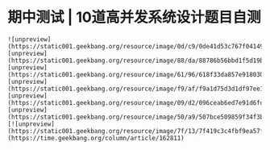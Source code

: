 # 期中测试 | 10道高并发系统设计题目自测

    ![unpreview](https://static001.geekbang.org/resource/image/0d/c9/0de41d53c767f04149c365014e53bbc9.jpg)![unpreview](https://static001.geekbang.org/resource/image/88/da/88786b56bbd1f5d19bd924e5c3b982da.jpg)![unpreview](https://static001.geekbang.org/resource/image/61/96/618f33da857e9180302feca801826496.jpg)![unpreview](https://static001.geekbang.org/resource/image/f9/af/f9a1d75d3d1df97ee1ddfd6cc313a6af.jpg)![unpreview](https://static001.geekbang.org/resource/image/09/d2/096ceab6ed7e91d6fd8b465a6829d4d2.jpg)![unpreview](https://static001.geekbang.org/resource/image/50/a9/507bce509859f34f3b70a4e07844dea9.jpg)[![unpreview](https://static001.geekbang.org/resource/image/7f/13/7f419c3c4fbf9ea57f9e76926e6c6813.jpg)](https://time.geekbang.org/column/article/162811)
    